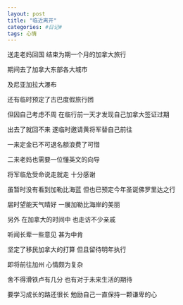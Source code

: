 ```yaml
---
layout: post
title: "临近离开"
categories: #日记#
tags: 心情
---
```


送走老妈回国 结束为期一个月的加拿大旅行

期间去了加拿大东部各大城市
<!--more-->

及尼亚加拉大瀑布

还有临时预定了古巴度假旅行团

但因自己考虑不周 在临行前一天才发现自己加拿大签证过期

出去了就回不来 遂临时邀请黄将军替自己前往

一来定金已不可退名额浪费了可惜

二来老妈也需要一位懂英文的向导

将军临危受命说走就走 十分感谢

虽暂时没有看到加勒比海蓝 但也已预定今年圣诞佛罗里达之行

届时望能天气晴好 一展加勒比海岸的美丽

另外 在加拿大的时间中 也走访不少亲戚

听闻长辈一些意见 甚为中肯

坚定了移民加拿大的打算 但且留待明年执行

即将前往加州 心情颇为复杂

舍不得滑铁卢有几分 也有对于未来生活的期待

要学习成长的路还很长 勉励自己一直保持一颗谦卑的心